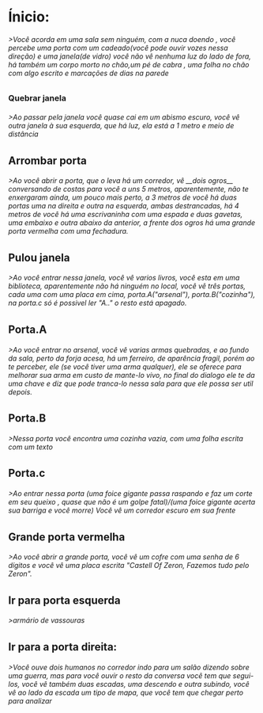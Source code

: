 <h1>
  Ínicio:
<h6>
>Você acorda em uma sala sem ninguém, com a nuca doendo , 
você percebe uma porta com um cadeado(você pode ouvir vozes nessa direção) 
e uma janela(de vidro) você não vê nenhuma luz do lado de fora,
há também um corpo morto no chão,um pé de cabra , uma folha no chão 
com algo escrito e marcações de dias na parede
<h3>    
    Quebrar janela
<h6>    
>Ao passar pela janela você quase cai em um abismo
escuro, você vê outra janela à sua esquerda, que há luz, ela está a 
1 metro e meio de distância

<h2>  Arrombar porta 
<h6>
   >Ao você abrir a porta, que o leva há um corredor, vê __dois ogros__ conversando de costas
para você a uns 5 metros, aparentemente, não te enxergaram ainda, um pouco mais perto, 
a 3 metros de você há duas portas uma na direita e outra na esquerda, ambas destrancadas,
há 4 metros de você há uma escrivaninha com uma espada e duas gavetas, uma embaixo e outra
abaixo da anterior, a frente dos ogros há uma grande porta vermelha com uma fechadura.   
<h2>
        Pulou janela
<h6>    
    >Ao você entrar nessa janela, você vê varios livros, você esta em 
uma biblioteca, aparentemente não há ninguém no local, você vê três portas, cada uma com uma
placa em cima, porta.A("arsenal"), porta.B("cozinha"), na porta.c só é possivel ler "A.." o resto 
está apagado.

<h2>
        Porta.A 
<h6>
        >Ao você entrar no arsenal, você vê varias armas quebradas, e ao fundo da sala, perto da forja acesa, há um ferreiro, de aparência fragil, porém ao te perceber, ele (se você tiver uma arma qualquer), ele se oferece para melhorar sua arma em custo de mante-lo vivo, no final do dialogo ele te da uma chave e diz que pode tranca-lo nessa sala para que ele possa ser util depois.
<h2>
     Porta.B 
<h6>
>Nessa porta você encontra uma cozinha vazia, com uma folha escrita com um texto
<h2>
    Porta.c
<h6>
>Ao entrar nessa porta (uma foice gigante passa raspando e faz um corte em seu queixo , quase que não é um golpe fatal)/(uma foice gigante acerta sua barriga e você morre)
 Você vê um corredor escuro em sua frente
 <h2>
     Grande porta vermelha
  <h6> 
  >Ao você abrir a grande porta, você vê um cofre com uma senha de 6 dígitos e você vê uma placa escrita "Castell Of Zeron, Fazemos tudo pelo Zeron".
  <h2>
      Ir para porta esquerda
  <H6>
   >armário de vassouras
   <h2>
     Ir para a porta direita:
   <h6>
     >Você ouve dois humanos no corredor indo para um salão dizendo sobre uma guerra, mas para você ouvir o resto da conversa você tem que segui-los, você vê também duas escadas, uma descendo e outra subindo, você vê ao lado da escada um tipo de mapa, que você tem que chegar perto para analizar
     
     
     
